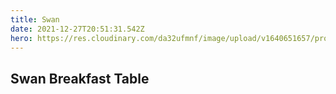 ```yaml
---
title: Swan
date: 2021-12-27T20:51:31.542Z
hero: https://res.cloudinary.com/da32ufmnf/image/upload/v1640651657/proportional.design-v2/roop_l4jj0j.jpg
---
```


## Swan Breakfast Table
